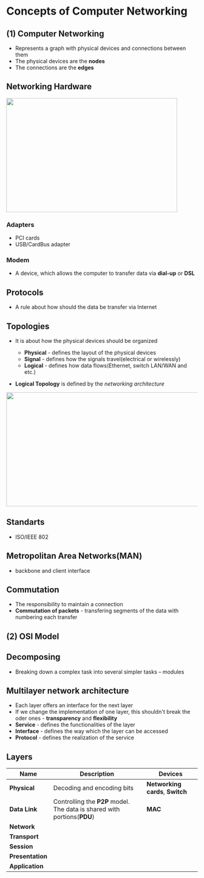 # Concepts of Computer Networking

(1) Computer Networking
-

- Represents a graph with physical devices and connections between them
- The physical devices are the **nodes**
- The connections are the **edges**
 
Networking Hardware
-

<img src="https://github.com/user-attachments/assets/bd2a3455-35fe-46a9-b442-816f204c2c8d" height=300 width=450/>

### Adapters

- PCI cards
- USB/CardBus adapter

### Modem

- A device, which allows the computer to transfer data via **dial-up** or **DSL**

Protocols
-

- A rule about how should the data be transfer via Internet

Topologies
-

- It is about how the physical devices should be organized
  - **Physical** - defines the layout of the physical devices
  - **Signal** - defines how the signals travel(electrical or wirelessly)
  - **Logical** - defines how data flows(Ethernet, switch LAN/WAN and etc.)

- **Logical Topology** is defined by the *networking architecture*

<img src="https://github.com/user-attachments/assets/4cd6bc4d-c4e1-4cd0-a03a-c9fc37e7499d" height=300 width=520/>

Standarts
-

- ISO/IEEE 802

Metropolitan Area Networks(MAN)
-

- backbone and client interface

Commutation
-

- The responsibility to maintain a connection
- **Commutation of packets** - transfering segments of the data with numbering each transfer

(2) OSI Model
-

Decomposing
-

- Breaking down a complex task into several simpler tasks – modules

Multilayer network architecture
-

- Each layer offers an interface for the next layer
- If we change the implementation of one layer, this shouldn't break the oder ones - **transparency** and **flexibility**
- **Service** - defines the functionalities of the layer
- **Interface** - defines the way which the layer can be accessed
- **Protocol** - defines the realization of the service

Layers
-


| Name | Description | Devices
| --- | --- | -- |
| **Physical** | Decoding and encoding bits | **Networking cards**, **Switch** |
| **Data Link** | Controlling the **P2P** model. The data is shared with portions(**PDU**)| **MAC**|
| **Network** | | |
| **Transport** |  | |
| **Session** | | |
|**Presentation** | | | 
| **Application** | | |
